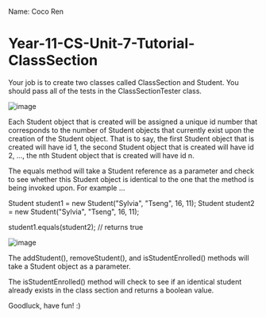Name: Coco Ren


# Year-11-CS-Unit-7-Tutorial-ClassSection

Your job is to create two classes called ClassSection and Student. 
You should pass all of the tests in the ClassSectionTester class.

![image](https://user-images.githubusercontent.com/57818506/219935614-677bba64-978b-4745-b263-7e1aab709a66.png)

Each Student object that is created will be assigned a unique id number that corresponds to the number of Student objects that currently exist upon the creation of the Student object. That is to say, the first Student object that is created will have id 1, the second Student object that is created will have id 2, …, the nth Student object that is created will have id n.

The equals method will take a Student reference as a parameter and check to see whether this Student object is identical to the one that the method is being invoked upon. 
For example …

Student student1 = new Student("Sylvia", "Tseng", 16, 11);
Student student2 = new Student("Sylvia", "Tseng", 16, 11);

student1.equals(student2); // returns true

![image](https://user-images.githubusercontent.com/57818506/219935637-fdec3861-ed4a-438c-abb2-d609788964ac.png)

The addStudent(), removeStudent(), and isStudentEnrolled() methods will take a Student object as a parameter.

The isStudentEnrolled() method will check to see if an identical student already exists in the class section and returns a boolean value.

Goodluck, have fun! :)

